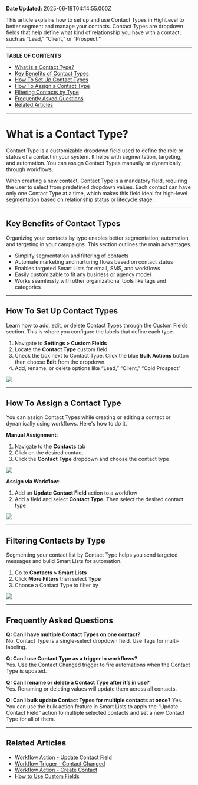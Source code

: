 **Date Updated:** 2025-06-18T04:14:55.000Z
  
  
This article explains how to set up and use Contact Types in HighLevel to better segment and manage your contacts. Contact Types are dropdown fields that help define what kind of relationship you have with a contact, such as “Lead,” “Client,” or “Prospect.”

---

**TABLE OF CONTENTS**

* [What is a Contact Type?](#What-is-a-Contact-Type?)
* [Key Benefits of Contact Types](#Key-Benefits-of-Contact-Types)
* [How To Set Up Contact Types](#How-To-Set-Up-Contact-Types)
* [How To Assign a Contact Type](#How-To-Assign-a-Contact-Type)
* [Filtering Contacts by Type](#Filtering-Contacts-by-Type)
* [Frequently Asked Questions](#Frequently-Asked-Questions)
* [Related Articles](#Related-Articles)[](#Filtering-based-on-Contact-Type)

---

# **What is a Contact Type?**

  
Contact Type is a customizable dropdown field used to define the role or status of a contact in your system. It helps with segmentation, targeting, and automation. You can assign Contact Types manually or dynamically through workflows.  
  
When creating a new contact, Contact Type is a mandatory field, requiring the user to select from predefined dropdown values. Each contact can have only one Contact Type at a time, which makes this field ideal for high-level segmentation based on relationship status or lifecycle stage.

---

## **Key Benefits of Contact Types**

  
Organizing your contacts by type enables better segmentation, automation, and targeting in your campaigns. This section outlines the main advantages.  
  
* Simplify segmentation and filtering of contacts
* Automate marketing and nurturing flows based on contact status
* Enables targeted Smart Lists for email, SMS, and workflows
* Easily customizable to fit any business or agency model
* Works seamlessly with other organizational tools like tags and categories

---

## **How To Set Up Contact Types**

  
Learn how to add, edit, or delete Contact Types through the Custom Fields section. This is where you configure the labels that define each type.

  
1. Navigate to **Settings > Custom Fields**
2. Locate the **Contact Type** custom field
3. Check the box next to Contact Type. Click the blue **Bulk Actions** button then choose **Edit** from the dropdown.
4. Add, rename, or delete options like “Lead,” “Client,” “Cold Prospect”

  
![](https://s3.amazonaws.com/cdn.freshdesk.com/data/helpdesk/attachments/production/155048433023/original/26NmzuhCVidYxomtxVu5a9dqF-acxfuLFQ.jpeg?1750200013)

---

## **How To Assign a Contact Type**

  
You can assign Contact Types while creating or editing a contact or dynamically using workflows. Here's how to do it.

  
**Manual Assignment**:  
  
1. Navigate to the **Contacts** tab
2. Click on the desired contact
3. Click the **Contact** **Type** dropdown and choose the contact type

![](https://s3.amazonaws.com/cdn.freshdesk.com/data/helpdesk/attachments/production/155048432795/original/Pn9R4nL4-kvVT1TGzotDwtfUEdTZ9rwqNw.png?1750198861)  
  
**Assign via Workflow**:  
  
1. Add an **Update Contact Field** action to a workflow
2. Add a field and select **Contact Type.** Then select the desired contact type

![](https://s3.amazonaws.com/cdn.freshdesk.com/data/helpdesk/attachments/production/155048432848/original/rTt6HFHnBTedOSTTflevnbCObn7YY2tyeQ.png?1750199055)

---

## **Filtering Contacts by Type**

  
Segmenting your contact list by Contact Type helps you send targeted messages and build Smart Lists for automation.  
  
1. Go to **Contacts > Smart Lists**
2. Click **More Filters** then select **Type**
3. Choose a Contact Type to filter by

  
![](https://s3.amazonaws.com/cdn.freshdesk.com/data/helpdesk/attachments/production/155048432915/original/R_BJCnYQbwr4-Hq2LV3cyOvDXMZNGf1vDw.jpeg?1750199459)

---

## **Frequently Asked Questions**

  
**Q: Can I have multiple Contact Types on one contact?**  
No. Contact Type is a single-select dropdown field. Use Tags for multi-labeling.  
  
**Q: Can I use Contact Type as a trigger in workflows?**  
Yes. Use the Contact Changed trigger to fire automations when the Contact Type is updated.  
  
**Q: Can I rename or delete a Contact Type after it’s in use?**  
Yes. Renaming or deleting values will update them across all contacts.

  
**Q: Can I bulk update Contact Types for multiple contacts at once?** 
Yes. You can use the bulk action feature in Smart Lists to apply the “Update Contact Field” action to multiple selected contacts and set a new Contact Type for all of them.

---

## [](https://help.gohighlevel.com/support/solutions/articles/155000002477-workflow-trigger-contact-changed)**Related Articles**

  
[](https://help.gohighlevel.com/support/solutions/articles/155000002477-workflow-trigger-contact-changed)

* [Workflow Action - Update Contact Field](https://help.gohighlevel.com/en/support/solutions/articles/155000002688)
* [Workflow Trigger - Contact Changed](https://help.gohighlevel.com/en/support/solutions/articles/155000002477)
* [Workflow Action - Create Contact](https://help.gohighlevel.com/en/support/solutions/articles/155000002685)
* [How to Use Custom Fields](https://help.gohighlevel.com/en/support/solutions/articles/48001161579)